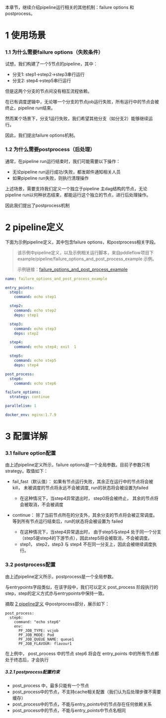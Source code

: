 本章节，继续介绍pipeline运行相关的其他机制：failure options 和 postprocess。

# 1 使用场景

### 1.1 为什么需要failure options（失败条件）

试想，我们构建了一个5节点的pipeline，其中：
- 分支1: step1->step2->step3串行运行
- 分支2: step4->step5串行运行

但是这两个分支的节点间没有相互流程依赖。

在已有调度逻辑中，无论哪一个分支的节点job运行失败，所有运行中的节点会被终止，pipeline run结束。

然而某个场景下，分支1运行失败，我们希望其他分支（如分支2）能够继续运行。

因此，我们提出failure options机制。

### 1.2 为什么需要postprocess（后处理）

通常，在pipeline run运行结束时，我们可能需要以下操作：

- 无论pipeline run运行成功/失败，都发邮件通知相关人员
- 如果pipeline run失败，则执行清理操作

上述场景，需要支持我们定义一个独立于pipeline 主dag结构的节点，无论pipeline run以何种状态结束，都能运行这个独立的节点，进行后处理操作。

因此我们提出了postprocess机制

# 2 pipeline定义

下面为示例pipeline定义，其中包含failure options，和postprocess相关字段。

> 该示例中pipeline定义，以及示例相关运行脚本，来自pddleflow项目下example/pipeline/failure_options_and_post_process_example 示例。
> 
> 示例链接：[failure_options_and_post_process_example]

```yaml
name: failure_options_and_post_process_example

entry_points:
  step1:
    command: echo step1

  step2:
    command: echo step2
    deps: step1

  step3:
    command: echo step3
    deps: step2

  step4:
    command: echo step4; exit  1

  step5:
    command: echo step5
    deps: step4

post_process:
  step6:
    command: echo step6

failure_options:
  strategy: continue

parallelism: 1

docker_env: nginx:1.7.9
```

# 3 配置详解

### 3.1 failure option配置

由上述pipeline定义所示，failure options是一个全局参数。目前子参数只有strategy。取值如下：

* fail_fast（默认值）： 如果有节点运行失败，其余正在运行中的节点将会被kill， 未被调度的节点将永远不会被调度, run的状态将会被设置为failed
  * 在这种情况下，当step4异常退出时， step0将会被终止， 其余的节点将会被取消，不会被调度

* continue： 除了当前节点所在的分支外，其余分支的节点将会被正常调度。等到所有节点运行结束后，run的状态将会被设置为 failed
  * 在这种情况下，当step4异常退出时， 由于step5与step4 处于同一个分支（step5是step4的下游节点），因此step5将会被取消，不会被调度。
  * step1， step2，step3 与 step4 不在同一分支上，因此会被继续调度执行。

### 3.2 postprocess配置

由上述pipeline定义所示，postprocess是一个全局参数。

与entrypoints字段类似，在该字段中，我们可以定义 post_process 阶段执行的step，step的定义方式亦与entrypoints中保持一致。

摘取 [2 pipeline定义] 中postprocess部分，展示如下：

```
post_process:
  step6:
    command: "echo step6"
    env:
      PF_JOB_TYPE: vcjob
      PF_JOB_MODE: Pod
      PF_JOB_QUEUE_NAME: queue1
      PF_JOB_FLAVOUR: flavour1
```

在上例中， post_process 中的节点 step6 将会在 entry_points 中的所有节点都处于终态后，才会执行

##### 3.2.1 postprocess配置约束

- post_process 中，最多只能有一个节点
- post_process中的节点，不支持cache相关配置（我们认为后处理步骤不需要缓存）
- post_process中的节点，不能与entry_points中的节点存在任何依赖关系
- post_process中的节点，不能与entry_points中节点名相同

[failure_options_and_post_process_example]: /example/pipeline/failure_options_and_post_process_example
[2 pipeline定义]: /docs/zh_cn/reference/pipeline/yaml_definition/6_failure_options_and_post_process.md#2-pipeline%E5%AE%9A%E4%B9%89
